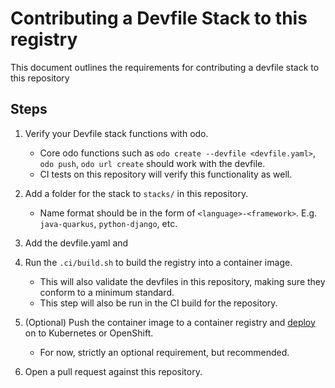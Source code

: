 # Contributing a Devfile Stack to this registry

This document outlines the requirements for contributing a devfile stack to this repository

## Steps

1) Verify your Devfile stack functions with odo.
  
    - Core odo functions such as `odo create --devfile <devfile.yaml>`, `odo push`, `odo url create` should work with the devfile.
    - CI tests on this repository will verify this functionality as well.

2) Add a folder for the stack to `stacks/` in this repository.
  
    - Name format should be in the form of `<language>-<framework>`. E.g. `java-quarkus`, `python-django`, etc.

3) Add the devfile.yaml and 

4) Run the `.ci/build.sh` to build the registry into a container image.
  
    - This will also validate the devfiles in this repository, making sure they conform to a minimum standard.
    - This step will also be run in the CI build for the repository.

5) (Optional) Push the container image to a container registry and [deploy](https://github.com/devfile/registry-support#deploy) on to Kubernetes or OpenShift.
  
    - For now, strictly an optional requirement, but recommended.

6) Open a pull request against this repository.